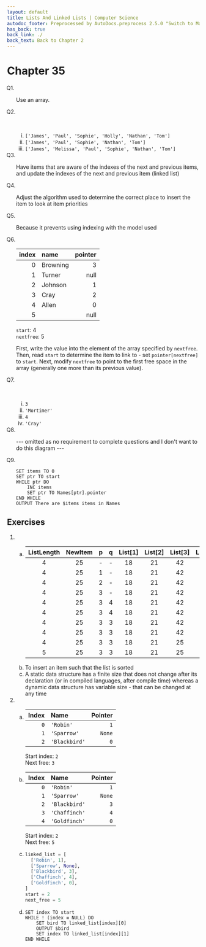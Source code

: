 ```yaml
---
layout: default
title: Lists And Linked Lists | Computer Science
autodoc_footer: Preprocessed by AutoDocs.preprocess 2.5.0 "Switch to Material Icons" ⓒ Starwort, 2020
has_back: true
back_link: ./
back_text: Back to Chapter 2
---
```


<style>
    :not(ul) + ol {
        counter-reset: list-ctr;
        list-style-type: none;
        list-style-position: outside;
    }
    :not(ul) + ol > li {
        counter-increment: list-ctr;
    }
    :not(ul) + ol > li::before {
        content:"Q" counter(list-ctr) ". ";
        margin-left: -25px;
    }
    ol ul {
        list-style-type: lower-roman;
    }
    ol ol {
        list-style-type: lower-alpha;
    }
    ol ul ul {
        list-style-type: lower-roman;
    }
    ul ol {
        list-style-type: circle;
    }
    ul {
        list-style-type: decimal;
    }
    ul ul {
        list-style-type: lower-alpha;
    }
    ul ul ul {
        list-style-type: lower-roman;
    }
</style>

# Chapter 35

1. Use an array.
2. &#x200b;
    - `['James', 'Paul', 'Sophie', 'Holly', 'Nathan', 'Tom']`
    - `['James', 'Paul', 'Sophie', 'Nathan', 'Tom']`
    - `['James', 'Melissa', 'Paul', 'Sophie', 'Nathan', 'Tom']`
3. Have items that are aware of the indexes of the next and previous items, and update the indexes of the next and previous item (linked list)
4. Adjust the algorithm used to determine the correct place to insert the item to look at item priorities
5. Because it prevents using indexing with the model used
6. index |   name   | pointer
    ---: | :------- | ------:
    0    | Browning |       3
    1    | Turner   |    null
    2    | Johnson  |       1
    3    | Cray     |       2
    4    | Allen    |       0
    5    |          |    null

    `start`: 4  
    `nextfree`: 5

    First, write the value into the element of the array specified by `nextfree`. Then, read `start` to determine the item to link to - set `pointer[nextfree]` to `start`. Next, modify `nextfree` to point to the first free space in the array (generally one more than its previous value).
7. &#x200b;
    - `3`
    - `'Mortimer'`
    - `4`
    - `'Cray'`
8. --- omitted as no requirement to complete questions and I don't want to do this diagram ---

9. ```SPLIWACA
   SET items TO 0
   SET ptr TO start
   WHILE ptr DO
       INC items
       SET ptr TO Names[ptr].pointer
   END WHILE
   OUTPUT There are $items items in Names
   ```

## Exercises

- &#x200b;
  - ListLength | NewItem | p | q | List[1] | List[2] | List[3] | List[4] | List[5]
      :---: | :---: | :---: | :---: | :---: | :---: | :---: | :---: | :---:
      4 | 25 | - | - | 18 | 21 | 42 | 53 | -
      4 | 25 | 1 | - | 18 | 21 | 42 | 53 | -
      4 | 25 | 2 | - | 18 | 21 | 42 | 53 | -
      4 | 25 | 3 | - | 18 | 21 | 42 | 53 | -
      4 | 25 | 3 | 4 | 18 | 21 | 42 | 53 | -
      4 | 25 | 3 | 4 | 18 | 21 | 42 | 53 | 53
      4 | 25 | 3 | 3 | 18 | 21 | 42 | 53 | 53
      4 | 25 | 3 | 3 | 18 | 21 | 42 | 42 | 53
      4 | 25 | 3 | 3 | 18 | 21 | 25 | 42 | 53
      5 | 25 | 3 | 3 | 18 | 21 | 25 | 42 | 53
  - To insert an item such that the list is sorted
  - A static data structure has a finite size that does not change after its declaration (or in compiled languages, after compile time) whereas a dynamic data structure has variable size - that can be changed at any time
- &#x200b;
  - Index |          Name | Pointer
      --: | :------------ | ------:
      `0` |     `'Robin'` |     `1`
      `1` |   `'Sparrow'` |  `None`
      `2` | `'Blackbird'` |     `0`

    Start index: `2`  
    Next free: `3`
  - Index |          Name | Pointer
    ----: | :------------ | ------:
      `0` |     `'Robin'` |     `1`
      `1` |   `'Sparrow'` |  `None`
      `2` | `'Blackbird'` |     `3`
      `3` | `'Chaffinch'` |     `4`
      `4` | `'Goldfinch'` |     `0`

    Start index: `2`  
    Next free: `5`

  - ```py
    linked_list = [
      ['Robin', 1],
      ['Sparrow', None],
      ['Blackbird', 3],
      ['Chaffinch', 4],
      ['Goldfinch', 0],
    ]
    start = 2
    next_free = 5
    ```

  - ```SPLIWACA
    SET index TO start
    WHILE ! (index ≡ NULL) DO
        SET bird TO linked_list[index][0]
        OUTPUT $bird
        SET index TO linked_list[index][1]
    END WHILE
    ```
